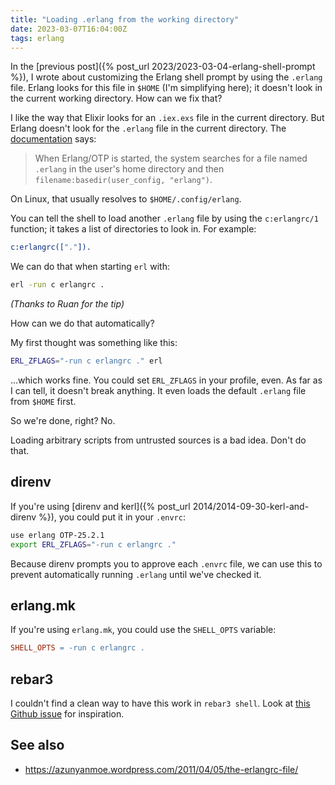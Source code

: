 ```yaml
---
title: "Loading .erlang from the working directory"
date: 2023-03-07T16:04:00Z
tags: erlang
---
```


In the [previous post]({% post_url 2023/2023-03-04-erlang-shell-prompt %}), I wrote about customizing the Erlang shell
prompt by using the `.erlang` file. Erlang looks for this file in `$HOME` (I'm simplifying here); it doesn't look in the
current working directory. How can we fix that?

I like the way that Elixir looks for an `.iex.exs` file in the current directory. But Erlang doesn't look for the
`.erlang` file in the current directory. The [documentation](https://www.erlang.org/doc/man/erl.html#configuration)
says:

> When Erlang/OTP is started, the system searches for a file named `.erlang` in the user's home directory and then
> `filename:basedir(user_config, "erlang")`.

On Linux, that usually resolves to `$HOME/.config/erlang`.

You can tell the shell to load another `.erlang` file by using the `c:erlangrc/1` function; it takes a list of
directories to look in. For example:

```erlang
c:erlangrc(["."]).
```

We can do that when starting `erl` with:

```sh
erl -run c erlangrc .
```

_(Thanks to Ruan for the tip)_

How can we do that automatically?

My first thought was something like this:

```sh
ERL_ZFLAGS="-run c erlangrc ." erl
```

...which works fine. You could set `ERL_ZFLAGS` in your profile, even. As far as I can tell, it doesn't break anything.
It even loads the default `.erlang` file from `$HOME` first.

So we're done, right? No.

<div class="callout callout-warning" markdown="span">
Loading arbitrary scripts from untrusted sources is a bad idea. Don't do that.
</div>

## direnv

If you're using [direnv and kerl]({% post_url 2014/2014-09-30-kerl-and-direnv %}), you could put it in your `.envrc`:

```sh
use erlang OTP-25.2.1
export ERL_ZFLAGS="-run c erlangrc ."
```

Because direnv prompts you to approve each `.envrc` file, we can use this to prevent automatically running `.erlang`
until we've checked it.

## erlang.mk

If you're using `erlang.mk`, you could use the `SHELL_OPTS` variable:

```makefile
SHELL_OPTS = -run c erlangrc .
```

## rebar3

I couldn't find a clean way to have this work in `rebar3 shell`. Look at [this Github
issue](https://github.com/erlang/rebar3/issues/2425) for inspiration.

## See also

- <https://azunyanmoe.wordpress.com/2011/04/05/the-erlangrc-file/>
